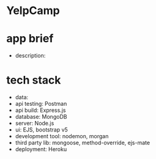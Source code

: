<!-- markdownlint-disable MD025-->

# YelpCamp

# app brief

- description:

# tech stack

- data:
- api testing: Postman
- api build: Express.js
- database: MongoDB
- server: Node.js
- ui: EJS, bootstrap v5
- development tool: nodemon, morgan
- third party lib: mongoose, method-override, ejs-mate
- deployment: Heroku
